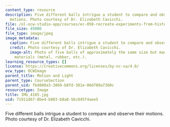 ```yaml
---
content_type: resource
description: Five different balls intrigue a student to compare and observe their
  motions. Photo courtesy of Dr. Elizabeth Cavicchi.
file: /ol-ocw-studio-app/courses/ec-050-recreate-experiments-from-history-inform-the-future-from-the-past-galileo-january-iap-2010/71911d678be4b803b8a856c845f4aee5_IMG_4185.jpg
file_size: 45086
file_type: image/jpeg
image_metadata:
  caption: Five different balls intrigue a student to compare and observe their motions.
  credit: Photo courtesy of Dr. Elizabeth Cavicchi.
  image-alt: Photo of five balls of approximately the same size but made up of different
    materials (metal, rubber, etc.).
learning_resource_types: []
license: https://creativecommons.org/licenses/by-nc-sa/4.0/
ocw_type: OCWImage
parent_title: Motion and Light
parent_type: CourseSection
parent_uid: fbd800a3-3869-b8fd-301e-06d780a7360c
resourcetype: Image
title: IMG_4185.jpg
uid: 71911d67-8be4-b803-b8a8-56c845f4aee5
---
```

Five different balls intrigue a student to compare and observe their motions. Photo courtesy of Dr. Elizabeth Cavicchi.